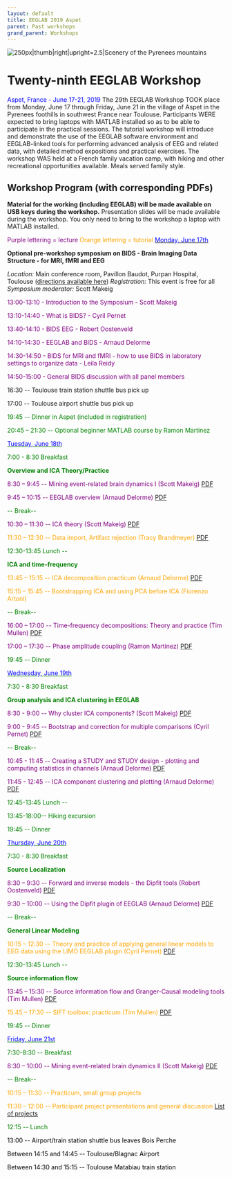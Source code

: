 ```yaml
---
layout: default
title: EEGLAB 2019 Aspet
parent: Past workshops
grand_parent: Workshops
---
```


![250px\|thumb\|right\|upright=2.5\|Scenery of the Pyrenees
mountains](/assets/images/Pyrennees.png)

Twenty-ninth EEGLAB Workshop
============================

<span style="color: blue">Aspet, France - June 17-21, 2019</span>
The 29th EEGLAB Workshop TOOK place from Monday, June 17 through Friday,
June 21 in the village of Aspet in the Pyrenees foothills in southwest
France near Toulouse. Participants WERE expected to bring laptops with
MATLAB installed so as to be able to participate in the practical
sessions. The tutorial workshop will introduce and demonstrate the use
of the EEGLAB software environment and EEGLAB-linked tools for
performing advanced analysis of EEG and related data, with detailed
method expositions and practical exercises. The workshop WAS held at a
French family vacation camp, with hiking and other recreational
opportunities available. Meals served family style.


Workshop Program (with corresponding PDFs)
------------------------------------------
<b>Material for the working (including EEGLAB) will be made available on
USB keys during the workshop.</b> Presentation slides will be made
available during the workshop. You only need to bring to the workshop a
laptop with MATLAB installed.

<span style="color: purple">Purple lettering = lecture</span>
<span style="color: orange">Orange lettering = tutorial</span>
<u><span style="color: blue">Monday, June 17th</span></u>

<B>Optional pre-workshop symposium on BIDS - Brain Imaging Data
Structure - for MRI, fMRI and EEG</b>

<i>Location:</i> Main conference room, Pavillon Baudot, Purpan Hospital,
Toulouse ([directions available
here](http://www.cerco.ups-tlse.fr/-Acces-?lang=en))
<i>Registration:</i> This event is free for all
<i>Symposium moderator:</i> Scott Makeig

<span style="color: purple">13:00-13:10 - Introduction to the Symposium - Scott Makeig </span>

<span style="color: purple">13:10-14:40 - What is BIDS? - Cyril Pernet </span>


<span style="color: purple">13:40-14:10 - BIDS EEG - Robert Oostenveld</span>


<span style="color: purple">14:10-14:30 - EEGLAB and BIDS - Arnaud Delorme</span>

<span style="color: purple">14:30-14:50 - BIDS for MRI and fMRI - how to use BIDS in laboratory
settings to organize data - Leila Reidy</span>

<span style="color: purple">14:50-15:00 - General BIDS discussion with all panel members</span>



16:30 -- Toulouse train station shuttle bus pick up

17:00 -- Toulouse airport shuttle bus pick up

<span style="color: green">


19:45 -- Dinner in Aspet (included in registration)</span>

20:45 – 21:30 -- Optional beginner MATLAB course by Ramon Martinez

<u><span style="color: blue">Tuesday, June 18th</span></u>


<span style="color: green">7:00 - 8:30 Breakfast</span>


**Overview and ICA Theory/Practice**

<span style="color:purple"> 8:30 – 9:45 -- Mining event-related brain dynamics I (Scott Makeig)</span> [PDF](https://sccn.ucsd.edu/githubwiki/files/makeig_aspet19_mining_i.pdf)

<span style="color: purple">9:45 – 10:15 -- EEGLAB overview (Arnaud Delorme)</span> [PDF](https://sccn.ucsd.edu/githubwiki/files/eeglab2019_ad_eeglab_overview.pdf)

<span style="color: green">-- Break--</span>


<span style="color: purple">10:30 – 11:30 -- ICA theory (Scott Makeig)</span> [PDF](https://sccn.ucsd.edu/githubwiki/files/makeig_aspet19_ica.pdf)


<span style="color: orange">11:30 – 12:30 -- Data import, Artifact rejection (Tracy Brandmeyer)</span> [PDF](https://sccn.ucsd.edu/githubwiki/files/eeglab2019_aspet_artifact_and_ica.pdf)

<span style="color: green">12:30-13:45 Lunch --</span>

**ICA and time-frequency**

<span style="color: orange">13:45 – 15:15 -- ICA decomposition practicum (Arnaud Delorme)</span> [PDF](https://sccn.ucsd.edu/githubwiki/files/delorme_ica_practicum.pdf)

<span style="color: orange">15:15 – 15:45 -- Bootstrapping ICA and using PCA before ICA (Fiorenzo Artoni)</span>


<span style="color: green">-- Break--</span>

<span style="color: purple">16:00 – 17:00 -- Time-frequency decompositions: Theory and practice (Tim Mullen)</span> [PDF](https://sccn.ucsd.edu/githubwiki/files/eeglab2013_time_frequency_analysis2019.pdf)

<span style="color: purple">17:00 – 17:30 -- Phase amplitude coupling (Ramon Martinez)</span> [PDF](https://sccn.ucsd.edu/githubwiki/files/rmc_pac_aspet_2019.pdf)
<!-- -->


<span style="color: green">19:45 -- Dinner</span>

<u><span style="color: blue">Wednesday, June 19th</span></u>


<span style="color: green">7:30 - 8:30 Breakfast</span>

<!-- -->


**Group analysis and ICA clustering in EEGLAB**


<span style="color: purple">8:30 - 9:00 -- Why cluster ICA components? (Scott Makeig)</span> [PDF](https://sccn.ucsd.edu/githubwiki/files/makeig_aspet19_clustering.pdf)

<span style="color: purple">9:00 - 9:45 -- Bootstrap and correction for multiple comparisons (Cyril Pernet)</span> [PDF](https://sccn.ucsd.edu/githubwiki/files/pernet_2019_bootstrap&eeg-mcc_eegworkshop.pdf)

<span style="color: green">-- Break--</span>

<span style="color: purple">10:45 - 11:45 -- Creating a STUDY and STUDY design - plotting and computing statistics in channels (Arnaud Delorme)</span> [PDF](https://sccn.ucsd.edu/githubwiki/files/eeglab2019_ad_study_design.pdf)

<span style="color: purple">11:45 - 12:45 -- ICA component clustering and plotting (Arnaud Delorme)</span> [PDF](https://sccn.ucsd.edu/githubwiki/files/eeglab2019_ad_study_clustering.pdf‎)
<!-- -->


<span style="color: green">12:45-13:45 Lunch --</span>

<!-- -->


<span style="color: green">13:45-18:00-- Hiking excursion</span>

<!-- -->


<span style="color: green">19:45 -- Dinner</span>

<u><span style="color: blue">Thursday, June 20th</span></u>


<span style="color: green">7:30 - 8:30 Breakfast</span>

<!-- -->


**Source Localization**


<span style="color: purple">8:30 – 9:30 -- Forward and inverse models - the Dipfit tools (Robert Oostenveld)</span> [PDF](https://sccn.ucsd.edu/githubwiki/files/dipfit-oostenveld.pdf)

<span style="color: purple">9:30 – 10:00 -- Using the Dipfit plugin of EEGLAB (Arnaud Delorme)</span> [PDF](https://sccn.ucsd.edu/githubwiki/files/delorme2019_dipfit.pdf)
<!-- -->



<span style="color: green">-- Break--</span>

<!-- -->


**General Linear Modeling**


<span style="color: orange">10:15 – 12:30 -- Theory and practice of applying general linear models to EEG data using the LIMO EEGLAB plugin (Cyril Pernet)</span> [PDF](https://sccn.ucsd.edu/githubwiki/files/2019_aspet_hlm-glm.pdf)
<!-- -->


<span style="color: green">12:30-13:45 Lunch --</span>

<!-- -->


**Source information flow**


<span style="color: purple">13:45 – 15:30 -- Source information flow and Granger-Causal modeling tools (Tim Mullen)</span> [PDF](https://sccn.ucsd.edu/githubwiki/files/eeglab2013_sift_lecture.pdf)

<span style="color: orange">15:45 – 17:30 -- SIFT toolbox: practicum (Tim Mullen)</span> [PDF](https://sccn.ucsd.edu/githubwiki/files/sift_i_practicum.pdf)


<span style="color: green">19:45 -- Dinner </span>

<u><span style="color: blue">Friday, June 21st</span></u>

<span style="color: green">7:30-8:30 -- Breakfast</span>


<span style="color: purple">8:30 – 10:00 -- Mining event-related brain dynamics II (Scott Makeig)</span> [PDF](https://sccn.ucsd.edu/githubwiki/files/makeig_aspet19_mining_ii.pdf)

<span style="color: green">-- Break--</span>




<span style="color: orange">10:15 – 11:30 -- Practicum, small group projects</span>

<span style="color: orange">11:30 – 12:00 -- Participant project presentations and general discussion</span> [List of
projects](https://sccn.ucsd.edu/githubwiki/files/project_list_aspet.pdf)
<!-- -->


<span style="color: green">12:15 -- Lunch</span>

<!-- -->


<span style="color: black">13:00 -- Airport/train station shuttle bus leaves Bois Perche</span>

<span style="color: black">Between 14:15 and 14:45 -- Toulouse/Blagnac Airport</span>

<span style="color: black">Between 14:30 and 15:15 -- Toulouse Matabiau train station</span>
